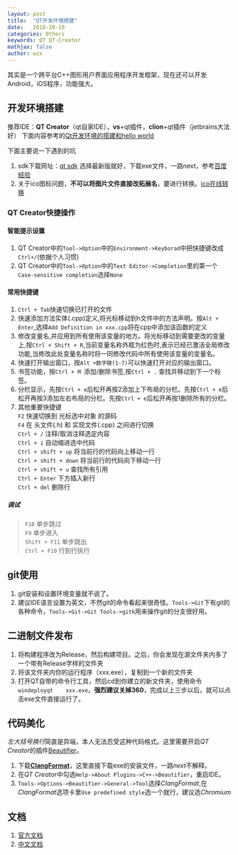 ```yaml
---
layout: post
title:  "QT开发环境搭建"
date:   2018-10-10
categories: Others
keywords: QT QT-Creator
mathjax: false
author: wzx
---
```


其实是一个跨平台C++图形用户界面应用程序开发框架，现在还可以开发Android，iOS程序，功能强大。




## 开发环境搭建
推荐IDE：**QT Creator**（qt自家IDE），**vs**+qt插件，**clion**+qt插件（jetbrains大法好）
下面内容参考的[Qt开发环境的搭建和hello world](http://www.qter.org/portal.php?mod=view&aid=25)

下面主要说一下遇到的坑

1. sdk下载网址：[qt sdk](https://download.qt.io/official_releases/qt/)
选择最新版就好，下载exe文件，一路next，参考[百度经验](https://jingyan.baidu.com/article/656db918d9292ae380249c4f.html)
2. 关于ico图标问题，**不可以将图片文件直接改拓展名**，要进行转换。[ico在线转换](http://www.bitbug.net/)

### QT Creator快捷操作

#### 智能提示设置
1. QT Creator中的`Tool->Option`中的`Environment->Keyborad`中把快捷键改成`Ctrl+/`(依据个人习惯)
2. QT Creator中的`Tool->Option`中的`Text Editor->Completion`里的第一个`Case-sensitive completion`选择`None`

#### 常用快捷键
1. `Ctrl + Tab`快速切换已打开的文件
2. 快速添加方法实体(.cpp)定义,将光标移动到h文件中的方法声明。按`Alt + Enter`,选择`Add Definition in xxx.cpp`将在cpp中添加该函数的定义
3. 修改变量名,并应用到所有使用该变量的地方。将光标移动到需要更改的变量上,按`Ctrl + Shift + R`,当前变量名称外框为红色时,表示已经已激活全局修改功能,当修改此处变量名称时将一同修改代码中所有使用该变量的变量名。
4. 快速打开输出窗口，按`Alt +数字键(1-7)`可以快速打开对应的输出窗口。
5. 书签功能，按`Ctrl + M `添加/删除书签,按`Ctrl + .` 查找并移动到下一个标签。
6. 分栏显示，先按`Ctrl + e`后松开再按2添加上下布局的分栏。先按`Ctrl + e`后松开再按3添加左右布局的分栏。先按`Ctrl + e`后松开再按1删除所有的分栏。
7. 其他重要快捷键  
`F2` 快速切换到 光标选中对象 的源码  
`F4` 在 头文件(.h) 和 实现文件(.cpp) 之间进行切换  
`Ctrl + /` 注释/取消注释选定内容   
`Ctrl + i` 自动缩进选中代码  
`Ctrl + shift + up` 将当前行的代码向上移动一行    
`Ctrl + shift + down` 将当前行的代码向下移动一行    
`Ctrl + shift + u` 查找所有引用  
`Ctrl + Enter` 下方插入新行  
`Ctrl + del` 删除行  
##### 调试
> `F10` 单步跳过  
`F9` 单步进入  
`Shift + F11` 单步跳出  
`Ctrl + F10` 行到行执行

## git使用
1. git安装和设置环境变量就不说了。
2. 建议IDE语言设置为英文，不然git的命令看起来很奇怪。`Tools->Git`下有git的各种命令，`Tools->Git->Git Tools->gitk`用来操作git的分支很好用。

## 二进制文件发布
1. 将构建程序改为Release，然后构建项目。之后，你会发现在源文件夹内多了一个带有Release字样的文件夹
2. 将该文件夹内你的运行程序（xxx.exe），复制到一个新的文件夹
3. 打开QT自带的命令行工具，然后cd到你建立的新文件夹，使用命令`windeployqt    xxx.exe`，**强烈建议关掉360**，完成以上三步以后，就可以点击exe文件直接运行了。

## 代码美化
*左大括号换行*简直是异端，本人无法忍受这种代码格式。这里需要开启*QT Creator*的插件[Beautifier](http://doc.qt.io/qtcreator/creator-beautifier.html)。
1. 下载[**ClangFormat**](http://releases.llvm.org/download.html)，这里直接下载exe的安装文件，一路*next*不解释。
2. 在*QT Creator*中勾选`Help->About Plugins->C++->Beautifier`，重启IDE。
3. `Tools->Options->Beautifier->General->Tool`选择*ClangFormat*,在*ClangFormat*选项卡里`Use predefined style`选一个就行，建议选*Chromium*

## 文档
1. [官方文档](http://doc.qt.io/qt-5/classes.html)
2. [中文文档](http://www.kuqin.com/qtdocument/classes.html)
